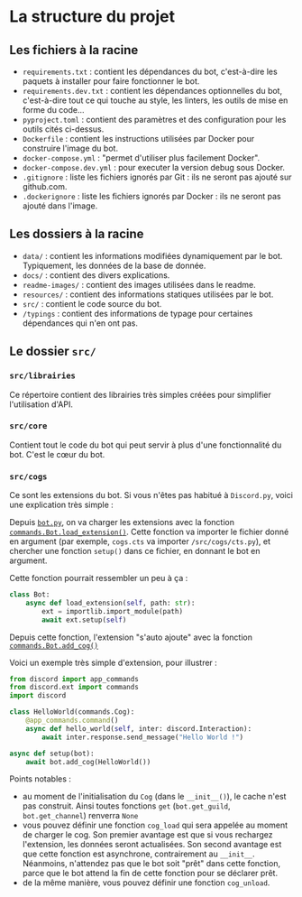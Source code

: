 # La structure du projet

## Les fichiers à la racine

- `requirements.txt` : contient les dépendances du bot, c'est-à-dire les paquets à installer pour faire fonctionner le bot.
- `requirements.dev.txt` : contient les dépendances optionnelles du bot, c'est-à-dire tout ce qui touche au style, les linters, les outils de mise en forme du code...
- `pyproject.toml` : contient des paramètres et des configuration pour les outils cités ci-dessus.
- `Dockerfile` : contient les instructions utilisées par Docker pour construire l'image du bot.
- `docker-compose.yml` : "permet d'utiliser plus facilement Docker".
- `docker-compose.dev.yml` : pour executer la version debug sous Docker.
- `.gitignore` : liste les fichiers ignorés par Git : ils ne seront pas ajouté sur github.com.
- `.dockerignore` : liste les fichiers ignorés par Docker : ils ne seront pas ajouté dans l'image.

## Les dossiers à la racine

- `data/` : contient les informations modifiées dynamiquement par le bot. Typiquement, les données de la base de donnée.
- `docs/` : contient des divers explications.
- `readme-images/` : contient des images utilisées dans le readme.
- `resources/` : contient des informations statiques utilisées par le bot.
- `src/` : contient le code source du bot.
- `/typings` : contient des informations de typage pour certaines dépendances qui n'en ont pas.

## Le dossier `src/`

### `src/librairies`

Ce répertoire contient des librairies très simples créées pour simplifier l'utilisation d'API.

### `src/core`

Contient tout le code du bot qui peut servir à plus d'une fonctionnalité du bot. C'est le cœur du bot.

### `src/cogs`

Ce sont les extensions du bot. Si vous n'êtes pas habitué à `Discord.py`, voici une explication très simple :

Depuis [`bot.py`](/src/bot.py), on va charger les extensions avec la fonction [`commands.Bot.load_extension()`](https://discordpy.readthedocs.io/en/latest/ext/commands/api.html?highlight=load_extension#discord.ext.commands.Bot.load_extension). Cette fonction va importer le fichier donné en argument (par exemple, `cogs.cts` va importer `/src/cogs/cts.py`), et chercher une fonction `setup()` dans ce fichier, en donnant le bot en argument.

Cette fonction pourrait ressembler un peu à ça :

```python
class Bot:
    async def load_extension(self, path: str):
        ext = importlib.import_module(path)
        await ext.setup(self)
```

Depuis cette fonction, l'extension "s'auto ajoute" avec la fonction [`commands.Bot.add_cog()`](https://discordpy.readthedocs.io/en/latest/ext/commands/api.html?highlight=add_cog#discord.ext.commands.Bot.add_cog)

Voici un exemple très simple d'extension, pour illustrer :

```python
from discord import app_commands
from discord.ext import commands
import discord

class HelloWorld(commands.Cog):
    @app_commands.command()
    async def hello_world(self, inter: discord.Interaction):
        await inter.response.send_message("Hello World !")

async def setup(bot):
    await bot.add_cog(HelloWorld())
```

Points notables :

- au moment de l'initialisation du `Cog` (dans le `__init__()`), le cache n'est pas construit. Ainsi toutes fonctions `get` (`bot.get_guild`, `bot.get_channel`) renverra `None`
- vous pouvez définir une fonction `cog_load` qui sera appelée au moment de charger le cog. Son premier avantage est que si vous rechargez l'extension, les données seront actualisées. Son second avantage est que cette fonction est asynchrone, contrairement au `__init__`. Néanmoins, n'attendez pas que le bot soit "prêt" dans cette fonction, parce que le bot attend la fin de cette fonction pour se déclarer prêt.
- de la même manière, vous pouvez définir une fonction `cog_unload`.

